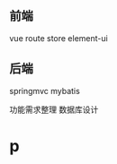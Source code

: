 ## 前端
vue
route
store
element-ui

## 后端
springmvc
mybatis

功能需求整理
数据库设计

# p
<!--stackedit_data:
eyJoaXN0b3J5IjpbMTQ3MTQwNzkxMSw1MzQ2NzM3NzJdfQ==
-->